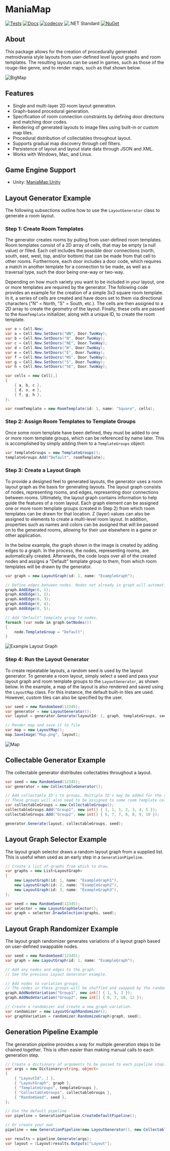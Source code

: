 # ManiaMap

[![Tests](https://github.com/mpewsey/ManiaMap/actions/workflows/tests.yml/badge.svg?event=push)](https://github.com/mpewsey/ManiaMap/actions/workflows/tests.yml)
[![Docs](https://github.com/mpewsey/ManiaMap/actions/workflows/docs.yml/badge.svg?event=push)](https://mpewsey.github.io/ManiaMap)
[![codecov](https://codecov.io/gh/mpewsey/ManiaMap/branch/main/graph/badge.svg?token=Q1LDU83FAQ)](https://codecov.io/gh/mpewsey/ManiaMap)
![.NET Standard](https://img.shields.io/badge/.NET%20Standard-2.0-blue)
[![NuGet](https://img.shields.io/nuget/v/MPewsey.ManiaMap?label=NuGet)](https://www.nuget.org/packages/MPewsey.ManiaMap/)

## About

This package allows for the creation of procedurally generated metroidvania style layouts from user-defined level layout graphs and room templates. The resulting layouts can be used in games, such as those of the rouge-like genre, and to render maps, such as that shown below.

![BigMap](https://user-images.githubusercontent.com/23442063/158001876-cb3962a8-9826-44e9-bb19-a5779e3f99d6.png)

## Features

* Single and multi-layer 2D room layout generation.
* Graph-based procedural generation.
* Specification of room connection constraints by defining door directions and matching door codes.
* Rendering of generated layouts to image files using built-in or custom map tiles.
* Procedural distribution of collectables throughout layout.
* Supports gradual map discovery through cell filters.
* Persistence of layout and layout state data through JSON and XML.
* Works with Windows, Mac, and Linux.

## Game Engine Support

* Unity: [ManiaMap.Unity](https://github.com/mpewsey/ManiaMap.Unity)

## Layout Generator Example

The following subsections outline how to use the `LayoutGenerator` class to generate a room layout.

### Step 1: Create Room Templates

The generator creates rooms by pulling from user-defined room templates. Room templates consist of a 2D array of cells, that may be empty (a null value) or filled. Each cell includes the possible door connections (north, south, east, west, top, and/or bottom) that can be made from that cell to other rooms. Furthermore, each door includes a door code, which requires a match in another template for a connection to be made, as well as a traversal type, such the door being one-way or two-way.

Depending on how much variety you want to be included in your layout, one or more templates are required by the generator. The following code provides an example for the creation of a simple 3x3 square room template. In it, a series of cells are created and have doors set to them via directional characters ("N" = North, "S" = South, etc.). The cells are then assigned to a 2D array to create the geometry of the layout. Finally, these cells are passed to the `RoomTemplate` initializer, along with a unique ID, to create the room template.

```RoomTemplate.cs
var o = Cell.New;
var a = Cell.New.SetDoors("WN", Door.TwoWay);
var b = Cell.New.SetDoors("N", Door.TwoWay);
var c = Cell.New.SetDoors("NE", Door.TwoWay);
var d = Cell.New.SetDoors("W", Door.TwoWay);
var e = Cell.New.SetDoors("E", Door.TwoWay);
var f = Cell.New.SetDoors("WS", Door.TwoWay);
var g = Cell.New.SetDoors("S", Door.TwoWay);
var h = Cell.New.SetDoors("SE", Door.TwoWay);

var cells = new Cell[,]
{
    { a, b, c },
    { d, o, e },
    { f, g, h },
};

var roomTemplate = new RoomTemplate(id: 1, name: "Square", cells);
```

### Step 2: Assign Room Templates to Template Groups

Once some room template have been defined, they must be added to one or more room template groups, which can be referenced by name later. This is accomplished by simply adding them to a `TemplateGroups` object:

```TemplateGroups.cs
var templateGroups = new TemplateGroups();
templateGroups.Add("Default", roomTemplate);
```

### Step 3: Create a Layout Graph

To provide a designed feel to generated layouts, the generator uses a room layout graph as the basis for generating layouts. The layout graph consists of nodes, representing rooms, and edges, representing door connections between rooms. Ultimately, the layout graph contains information to help guide the features of a room layout. Each graph element can be assigned one or more room template groups (created in Step 2) from which room templates can be drawn for that location. Z (layer) values can also be assigned to elements to create a multi-level room layout. In addition, properties such as names and colors can be assigned that will be passed on to the generated rooms, allowing for their use elsewhere in a game or other application.

In the below example, the graph shown in the image is created by adding edges to a graph. In the process, the nodes, representing rooms, are automatically created. Afterwards, the code loops over all of the created nodes and assigns a "Default" template group to them, from which room templates will be drawn by the generator.

```LayoutGraph.cs
var graph = new LayoutGraph(id: 1, name: "ExampleGraph");

// Define edges between nodes. Nodes not already in graph will automatically be created.
graph.AddEdge(0, 1);
graph.AddEdge(1, 2);
graph.AddEdge(0, 3);
graph.AddEdge(0, 4);
graph.AddEdge(0, 5);

// Add "Default" template group to nodes.
foreach (var node in graph.GetNodes())
{
    node.TemplateGroup = "Default";
}
```

![Example Layout Graph](https://user-images.githubusercontent.com/23442063/153694050-f653f3df-8170-4a2e-bd05-8f35083ccfef.png)

### Step 4: Run the Layout Generator

To create repeatable layouts, a random seed is used by the layout generator. To generate a room layout, simply select a seed and pass your layout graph and room template groups to the `LayoutGenerator`, as shown below. In the example, a map of the layout is also rendered and saved using the `LayoutMap` class. For this instance, the default built-in tiles are used. However, custom tiles can also be specified by the user.

```LayoutGenerator.cs
var seed = new RandomSeed(12345);
var generator = new LayoutGenerator();
var layout = generator.Generate(layoutId: 1, graph, templateGroups, seed);

// Render map and save it to file
var map = new LayoutMap();
map.SaveImage("Map.png", layout);
```

![Map](https://user-images.githubusercontent.com/23442063/153345310-25def719-c5a7-43c5-95ca-9e2e09493e54.png)

## Collectable Generator Example

The collectable generator distributes collectables throughout a layout.

```CollectableGenerator.cs
var seed = new RandomSeed(12345);
var generator = new CollectableGenerator();

// Add collectable ID's to groups. Multiple ID's may be added for the same item.
// These groups will also need to be assigned to some room template cells.
var collectableGroups = new CollectableGroups();
collectableGroups.Add("Group1", new int[] { 1, 1, 1, 2, 3, 4, 5 });
collectableGroups.Add("Group2", new int[] { 6, 7, 7, 8, 8, 9, 10 });

generator.Generate(layout, collectableGroups, seed);
```

## Layout Graph Selector Example

The layout graph selector draws a random layout graph from a supplied list. This is useful when used as an early step in a `GenerationPipeline`.

```LayoutGraphSelector.cs
// Create a list of graphs from which to draw.
var graphs = new List<LayoutGraph>
{
    new LayoutGraph(id: 1, name: "ExampleGraph1"),
    new LayoutGraph(id: 2, name: "ExampleGraph2"),
    new LayoutGraph(id: 3, name: "ExampleGraph3"),
};

var seed = new RandomSeed(12345);
var selector = new LayoutGraphSelector();
var graph = selector.DrawSelection(graphs, seed);
```

## Layout Graph Randomizer Example

The layout graph randomizer generates variations of a layout graph based on user-defined swappable nodes.

```LayoutGraphRandomizer.cs
var seed = new RandomSeed(12345);
var graph = new LayoutGraph(id: 1, name: "ExampleGraph");

// Add any nodes and edges to the graph.
// See the previous Layout Generator example.

// Add nodes to variation groups.
// The nodes in these groups will be shuffled and swapped by the randomizer.
graph.AddNodeVariation("Group1", new int[] { 1, 5, 3 });
graph.AddNodeVariation("Group2", new int[] { 0, 7, 10, 12 });

// Create a randomizer and create a new graph variation.
var randomizer = new LayoutGraphRandomizer();
var graphVariation = randomizer.RandomizeGraph(graph, seed);
```

## Generation Pipeline Example

The generation pipeline provides a way for multiple generation steps to be chained together. This is often easier than making manual calls to each generation step.

```GeneratorPipeline.cs
// Create a dictionary of arguments to be passed to each pipeline step.
var args = new Dictionary<string, object>
{
    { "LayoutId", 1 },
    { "LayoutGraph", graph },
    { "TemplateGroups", templateGroups },
    { "CollectableGroups", collectableGroups },
    { "RandomSeed", seed },
};

// Use the default pipeline
var pipeline = GenerationPipeline.CreateDefaultPipeline();

// Or create your own
pipeline = new GenerationPipeline(new LayoutGenerator(), new CollectableGenerator());

var results = pipeline.Generate(args);
var layout = (Layout)results.Outputs["Layout"];
```
